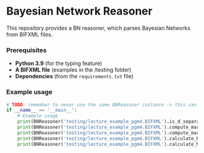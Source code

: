 # Bayesian Network Reasoner
This repository provides a BN reasoner, which parses Bayesian Networks from BIFXML files.

### Prerequisites
- **Python 3.9** (for the typing feature)
- **A BIFXML file** (examples in the /testing folder)
- **Dependencies** (from the `requirements.txt` file)

### Example usage
```Python
# TODO: remember to never use the same BNReasoner instance -> this can lead to unexpected behavior
if __name__ == '__main__':
    # Example usage
    print(BNReasoner('testing/lecture_example_pgm4.BIFXML').is_d_separated({'X'}, {'J'}, {'O'}))
    print(BNReasoner('testing/lecture_example_pgm4.BIFXML').compute_marginal_distribution({'J', 'I'}))
    print(BNReasoner('testing/lecture_example_pgm4.BIFXML').compute_marginal_distribution({'J', 'I'}, {'O': True}))
    print(BNReasoner('testing/lecture_example_pgm4.BIFXML').calculate_MPE({'O': True}))
    print(BNReasoner('testing/lecture_example_pgm4.BIFXML').calculate_MPE({'J': True, 'O': False}))
```